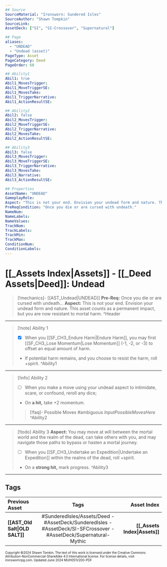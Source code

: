 ```yaml
---
## Source
SourceMaterial: "Ironsworn: Sundered Isles"
SourceAuthor: "Shawn Tompkin"
SourceLink: 
AssetDeck: ["SI", "SI-Crossover", "Supernatural"]

## Page
aliases:
  - "UNDEAD"
  - "Undead (asset)"
PageType: Asset
PageCategory: Deed
PageOrder: 60

## Ability1
Abil1: true
Abil1_MovesTrigger: 
Abil1_MoveTriggerSE: 
Abil1_MovesTake: 
Abil1_TriggerNarrative: 
Abil1_ActionResultSE: 

## Ability2
Abil2: false
Abil2_MovesTrigger: 
Abil2_MoveTriggerSE: 
Abil2_TriggerNarrative: 
Abil2_MovesTake: 
Abil2_ActionResultSE: 

## Ability3
Abil3: false
Abil3_MovesTrigger: 
Abil3_MoveTriggerSE: 
Abil3_TriggerNarrative: 
Abil3_MovesTake: 
Abil3_Narrative: 
Abil3_ActionResultSE: 

## Properties
AssetName: "UNDEAD"
GameplayRole: 
Aspect: "This is not your end. Envision your undead form and nature. This asset counts as a permanent impact, but you are now resistant to mortal harm."
PreReqCondition: "Once you die or are cursed with undeath."
NameNum: 
NameLabels: 
NameValues: 
TrackNum: 
TrackLabels: 
TrackMin: 
TrackMax: 
ConditionNum: 
ConditionLabels: 
---
```

# [[_Assets Index|Assets]] - [[_Deed Assets|Deed]]: Undead

> [!mechanics]- [[AST_Undead|UNDEAD]]
> **Pre-Req:** Once you die or are cursed with undeath...
> **Aspect:** This is not your end. Envision your undead form and nature. This asset counts as a permanent impact, but you are now resistant to mortal harm. ^Header
___
> [!note] Ability 1
> - [x] When you [[SF_CH3_Endure Harm|Endure Harm]], you may first [[SF_CH3_Lose Momentum|Lose Momentum]] (-1, -2, or -3) to offset an equal amount of harm.
> - If potential harm remains, and you choose to resist the harm, roll +spirit. ^Ability1
___
> [!info] Ability 2
> - [ ] When you make a move using your undead aspect to intimidate, scare, or confound, reroll any dice;
> - On **a hit,** take +2 momentum. 
> > [!faq]- Possible Moves
> > #ambiguous _InputPossibleMovesHere_ ^Ability2
___
> [!todo] Ability 3
> **Aspect:** You may move at will between the mortal world and the realm of the dead, can take others with you, and may navigate those paths to bypass or hasten a mortal journey.
> - [ ] When you [[SF_CH3_Undertake an Expedition|Undertake an Expedition]] within the realms of the dead, roll +spirit.
> - On a **strong hit,** mark progress. ^Ability3
___
## Tags

| Previous Asset | Tags | Asset Index |
| :--- | :---: | ---: |
| **[[AST_Old Salt\|OLD SALT]]** | #SunderedIsles/Assets/Deed - #AssetDeck/SunderedIsles - #AssetDeck/SI-SFCrossover - #AssetDeck/Supernatural-Mythic | **[[_Assets Index\|Assets]]** |

<font size=-2>Copyright ©2024 Shawn Tomkin. The text of this work is licensed under the Creative Commons Attribution-NonCommercial-ShareAlike 4.0 International license. For license details, visit ironswornrpg.com. Updated June 2024 MUH051V200-PDF</font>